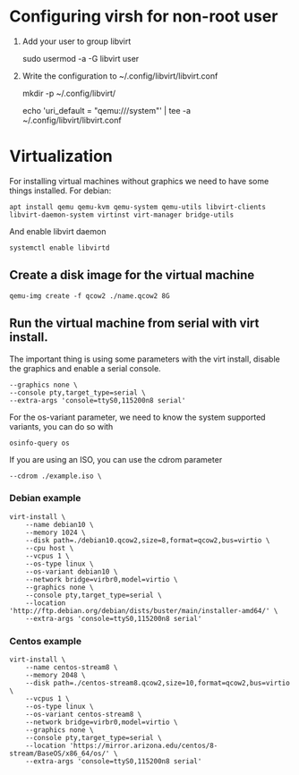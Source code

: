 # Configuring virsh for non-root user

1. Add your user to group libvirt

	sudo usermod -a -G libvirt user

2. Write the configuration to ~/.config/libvirt/libvirt.conf

	mkdir -p ~/.config/libvirt/

	echo 'uri_default = "qemu:///system"' | tee -a ~/.config/libvirt/libvirt.conf

# Virtualization

For installing virtual machines without graphics we need to have some things installed. For debian:

	apt install qemu qemu-kvm qemu-system qemu-utils libvirt-clients libvirt-daemon-system virtinst virt-manager bridge-utils
	
And enable libvirt daemon

	systemctl enable libvirtd
 
## Create a disk image for the virtual machine

    qemu-img create -f qcow2 ./name.qcow2 8G

## Run the virtual machine from serial with virt install.

The important thing is using some parameters with the virt install, disable the graphics and enable a serial console.

    --graphics none \
    --console pty,target_type=serial \
    --extra-args 'console=ttyS0,115200n8 serial'

For the os-variant parameter, we need to know the system supported variants, you can do so with 

    osinfo-query os

If you are using an ISO, you can use the cdrom parameter

    --cdrom ./example.iso \


### Debian example

    virt-install \
        --name debian10 \
        --memory 1024 \
        --disk path=./debian10.qcow2,size=8,format=qcow2,bus=virtio \
        --cpu host \
        --vcpus 1 \
        --os-type linux \
        --os-variant debian10 \
        --network bridge=virbr0,model=virtio \
        --graphics none \
        --console pty,target_type=serial \
        --location 'http://ftp.debian.org/debian/dists/buster/main/installer-amd64/' \
        --extra-args 'console=ttyS0,115200n8 serial'

### Centos example

    virt-install \
        --name centos-stream8 \
        --memory 2048 \
        --disk path=./centos-stream8.qcow2,size=10,format=qcow2,bus=virtio \
        --vcpus 1 \
        --os-type linux \
        --os-variant centos-stream8 \
        --network bridge=virbr0,model=virtio \
        --graphics none \
        --console pty,target_type=serial \
        --location 'https://mirror.arizona.edu/centos/8-stream/BaseOS/x86_64/os/' \
        --extra-args 'console=ttyS0,115200n8 serial'
